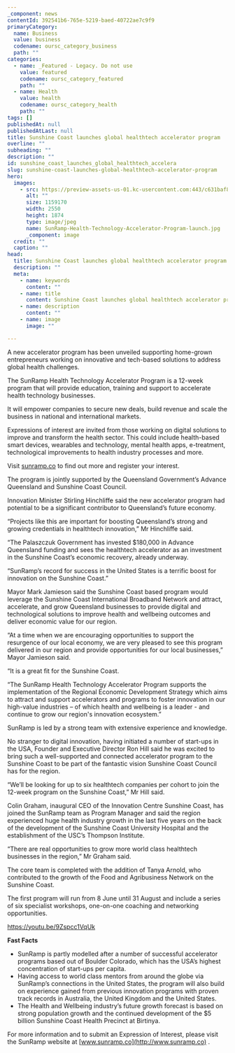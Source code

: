 ```yaml
---
_component: news
contentId: 392541b6-765e-5219-baed-40722ae7c9f9
primaryCategory:
  name: Business
  value: business
  codename: oursc_category_business
  path: ""
categories:
  - name: _Featured - Legacy. Do not use
    value: featured
    codename: oursc_category_featured
    path: ""
  - name: Health
    value: health
    codename: oursc_category_health
    path: ""
tags: []
publishedAt: null
publishedAtLast: null
title: Sunshine Coast launches global healthtech accelerator program
overline: ""
subheading: ""
description: ""
id: sunshine_coast_launches_global_healthtech_accelera
slug: sunshine-coast-launches-global-healthtech-accelerator-program
hero:
  images:
    - src: https://preview-assets-us-01.kc-usercontent.com:443/c631baf8-1b46-001f-580c-d0001b68b4a8/b6e4f31c-ce2a-425c-abb8-bf43d7922830/SunRamp-Health-Technology-Accelerator-Program-launch.jpg
      alt: ""
      size: 1159170
      width: 2550
      height: 1874
      type: image/jpeg
      name: SunRamp-Health-Technology-Accelerator-Program-launch.jpg
      _component: image
  credit: ""
  caption: ""
head:
  title: Sunshine Coast launches global healthtech accelerator program
  description: ""
  meta:
    - name: keywords
      content: ""
    - name: title
      content: Sunshine Coast launches global healthtech accelerator program
    - name: description
      content: ""
    - name: image
      image: ""

---
```

A new accelerator program has been unveiled supporting home-grown entrepreneurs working on innovative and tech-based solutions to address global health challenges.

The SunRamp Health Technology Accelerator Program is a 12-week program that will provide education, training and support to accelerate health technology businesses.

It will empower companies to secure new deals, build revenue and scale the business in national and international markets.

Expressions of interest are invited from those working on digital solutions to improve and transform the health sector. This could include health-based smart devices, wearables and technology, mental health apps, e-treatment, technological improvements to health industry processes and more.

Visit [sunramp.co](https://www.sunramp.co/)
&#x20;to find out more and register your interest.

The program is jointly supported by the Queensland Government’s Advance Queensland and Sunshine Coast Council.

Innovation Minister Stirling Hinchliffe said the new accelerator program had potential to be a significant contributor to Queensland’s future economy.

“Projects like this are important for boosting Queensland’s strong and growing credentials in healthtech innovation,” Mr Hinchliffe said.

“The Palaszczuk Government has invested $180,000 in Advance Queensland funding and sees the healthtech accelerator as an investment in the Sunshine Coast’s economic recovery, already underway.

“SunRamp’s record for success in the United States is a terrific boost for innovation on the Sunshine Coast.”

Mayor Mark Jamieson said the Sunshine Coast based program would leverage the Sunshine Coast International Broadband Network and attract, accelerate, and grow Queensland businesses to provide digital and technological solutions to improve health and wellbeing outcomes and deliver economic value for our region.

“At a time when we are encouraging opportunities to support the resurgence of our local economy, we are very pleased to see this program delivered in our region and provide opportunities for our local businesses,” Mayor Jamieson said.

“It is a great fit for the Sunshine Coast.

“The SunRamp Health Technology Accelerator Program supports the implementation of the Regional Economic Development Strategy which aims to attract and support accelerators and programs to foster innovation in our high-value industries – of which health and wellbeing is a leader - and continue to grow our region's innovation ecosystem.”

SunRamp is led by a strong team with extensive experience and knowledge.

No stranger to digital innovation, having initiated a number of start-ups in the USA, Founder and Executive Director Ron Hill said he was excited to bring such a well-supported and connected accelerator program to the Sunshine Coast to be part of the fantastic vision Sunshine Coast Council has for the region.

“We’ll be looking for up to six healthtech companies per cohort to join the 12-week program on the Sunshine Coast,” Mr Hill said.

Colin Graham, inaugural CEO of the Innovation Centre Sunshine Coast, has joined the SunRamp team as Program Manager and said the region experienced huge health industry growth in the last five years on the back of the development of the Sunshine Coast University Hospital and the establishment of the USC’s Thompson Institute. 

“There are real opportunities to grow more world class healthtech businesses in the region,” Mr Graham said.

The core team is completed with the addition of Tanya Arnold, who contributed to the growth of the Food and Agribusiness Network on the Sunshine Coast.

The first program will run from 8 June until 31 August and include a series of six specialist workshops, one-on-one coaching and networking opportunities.

<https://youtu.be/9Zspcc1VqUk>


**Fast Facts**

*   SunRamp is partly modelled after a number of successful accelerator programs based out of Boulder Colorado, which has the USA’s highest concentration of start-ups per capita.
*   Having access to world class mentors from around the globe via SunRamp’s connections in the United States, the program will also build on experience gained from previous innovation programs with proven track records in Australia, the United Kingdom and the United States.
*   The Health and Wellbeing industry’s future growth forecast is based on strong population growth and the continued development of the $5 billion Sunshine Coast Health Precinct at Birtinya.

For more information and to submit an Expression of Interest, please visit the SunRamp website at [www.sunramp.co](http://www.sunramp.co)
.
